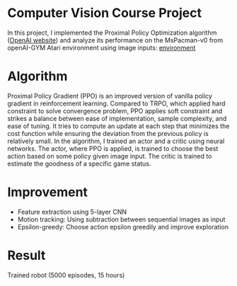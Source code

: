 # Computer Vision Course Project #
In this project, I implemented the Proximal Policy Optimization algorithm ([OpenAI website](https://openai.com/blog/openai-baselines-ppo/)) and analyze its performance on the MsPacman-v0 from openAI-GYM Atari environment using image inputs: [environment](https://gym.openai.com/envs/#atari) 
# Algorithm #
Proximal Policy Gradient (PPO) is an improved version of vanilla policy gradient in reinforcement learning. Compared to TRPO, which applied hard constraint to solve convergence problem, PPO applies soft constraint and strikes a balance between ease of implementation, sample complexity, and ease of tuning. It tries to compute an update at each step that minimizes the cost function while ensuring the deviation from the previous policy is relatively small. In the algorithm, I trained an actor and a critic using neural networks. The actor, where PPO is applied, is trained to choose the best action based on some policy given image input. The critic is trained to estimate the goodness of a specific game status. 
# Improvement #
- Feature extraction using 5-layer CNN 
- Motion tracking: Using subtraction between sequential images as input 
- Epsilon-greedy: Choose action epsilon greedily and improve exploration 
# Result #
Trained robot (5000 episodes, 15 hours)
